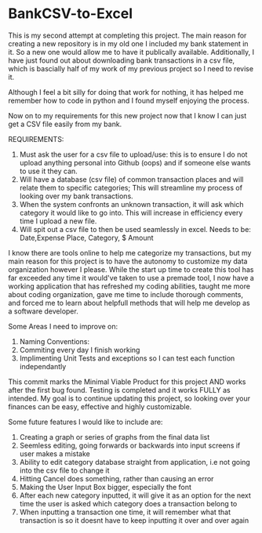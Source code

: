 # BankCSV-to-Excel

This is my second attempt at completing this project. The main reason for creating a new repository is in my old one I included my bank statement in it. 
So a new one would allow me to have it publically available. Additionally, I have just found out about downloading bank transactions in a csv file, which is bascially
half of my work of my previous project so I need to revise it. 

Although I feel a bit silly for doing that work for nothing, it has helped me remember how to code in python and I found myself enjoying the process. 

Now on to my requirements for this new project now that I know I can just get a CSV file easily from my bank.

REQUIREMENTS:
1. Must ask the user for a csv file to upload/use: this is to ensure I do not upload anything personal into Github (oops) and if someone else wants to use it they can.
2. Will have a database (csv file) of common transaction places and will relate them to specific categories; This will streamline my process of looking over my bank transactions.
3. When the system confronts an unknown transaction, it will ask which category it would like to go into. This will increase in efficiency every time I upload a new file.
4. Will spit out a csv file to then be used seamlessly in excel. Needs to be: Date,Expense Place, Category, $ Amount
   
I know there are tools online to help me categorize my transactions, but my main reason for this project is to have the autonomy to customize my data organization however I please. While the start up time to create this tool has far exceeded any time it would've taken to use a premade tool, I now have a working application that has refreshed my coding abilities, taught me more about coding organization, gave me time to include thorough comments, and forced me to learn about helpfull methods that will help me develop as a software developer. 

Some Areas I need to improve on:
1. Naming Conventions:
2. Commiting every day I finish working
3. Implimenting Unit Tests and exceptions so I can test each function independantly

This commit marks the Minimal Viable Product for this project AND works after the first bug found. Testing is completed and it works FULLY as intended. My goal is to continue updating this project, so looking over your finances can be easy, effective and highly customizable.

Some future features I would like to include are:
1. Creating a graph or series of graphs from the final data list
2. Seemless editing, going forwards or backwards into input screens if user makes a mistake
3. Ability to edit category database straight from application, i.e not going into the csv file to change it
4. Hitting Cancel does something, rather than causing an error
5. Making the User Input Box bigger, especially the font
6. After each new category inputted, it will give it as an option for the next time the user is asked which category does a transaction belong to
7. When inputting a transaction one time, it will remember what that transaction is so it doesnt have to keep inputting it over and over again